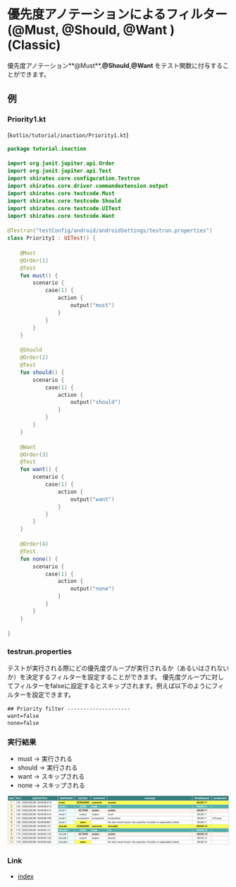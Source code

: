 # 優先度アノテーションによるフィルター (@Must, @Should, @Want ) (Classic)

優先度アノテーション**@Must**,**@Should**,**@Want** をテスト関数に付与することができます。

## 例

### Priority1.kt

(`kotlin/tutorial/inaction/Priority1.kt`)

```kotlin
package tutorial.inaction

import org.junit.jupiter.api.Order
import org.junit.jupiter.api.Test
import shirates.core.configuration.Testrun
import shirates.core.driver.commandextension.output
import shirates.core.testcode.Must
import shirates.core.testcode.Should
import shirates.core.testcode.UITest
import shirates.core.testcode.Want

@Testrun("testConfig/android/androidSettings/testrun.properties")
class Priority1 : UITest() {

    @Must
    @Order(1)
    @Test
    fun must() {
        scenario {
            case(1) {
                action {
                    output("must")
                }
            }
        }
    }

    @Should
    @Order(2)
    @Test
    fun should() {
        scenario {
            case(1) {
                action {
                    output("should")
                }
            }
        }
    }

    @Want
    @Order(3)
    @Test
    fun want() {
        scenario {
            case(1) {
                action {
                    output("want")
                }
            }
        }
    }

    @Order(4)
    @Test
    fun none() {
        scenario {
            case(1) {
                action {
                    output("none")
                }
            }
        }
    }

}
```

### testrun.properties

テストが実行される際にどの優先度グループが実行されるか（あるいはされないか）を決定するフィルターを設定することができます。
優先度グループに対してフィルターをfalseに設定するとスキップされます。例えば以下のようにフィルターを設定できます。

```
## Priority filter --------------------
want=false
none=false
```

### 実行結果

- must -> 実行される
- should -> 実行される
- want -> スキップされる
- none -> スキップされる

![](_images/skip_want_none.png)

### Link

- [index](../../index_ja.md)
